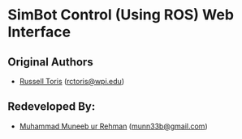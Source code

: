 # SimBot Control (Using ROS) Web Interface

Original Authors
----------------

 * [Russell Toris](http://users.wpi.edu/~rctoris/) (rctoris@wpi.edu)

Redeveloped By:
------------

- [Muhammad Muneeb ur Rehman](https://headstartguide.com/author/muneeb) (munn33b@gmail.com)

